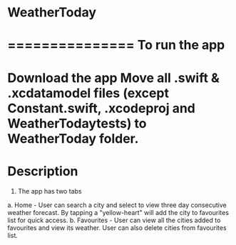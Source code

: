 # WeatherToday


===============
To run the app
==============
Download the app 
Move all .swift & .xcdatamodel files (except Constant.swift, .xcodeproj and WeatherTodaytests) to WeatherToday folder.
=============
Description
=============

1. The app has two tabs

 a. Home - User can search a city and select to view three day consecutive weather forecast. By tapping a "yellow-heart" will add
   the city to favourites list for quick access.
 b.  Favourites - User can view all the cities added to favourites and view its weather. User can also delete cities from favourites list.

